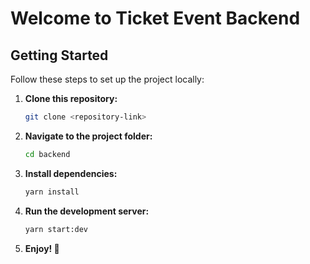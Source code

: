 # Welcome to Ticket Event Backend

## Getting Started

Follow these steps to set up the project locally:

1. **Clone this repository:**

   ```sh
   git clone <repository-link>
   ```

2. **Navigate to the project folder:**

   ```sh
   cd backend
   ```

3. **Install dependencies:**

   ```sh
   yarn install
   ```

4. **Run the development server:**

   ```sh
   yarn start:dev
   ```

5. **Enjoy! 🎉**

